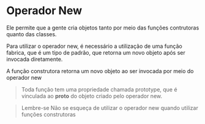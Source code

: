 # Operador New

Ele permite que a gente cria objetos tanto por meio das funções contrutoras quanto das classes.

Para utilizar o operador new, é necessário a utilização de uma função fabrica, que é um tipo de padrão, que retorna um novo objeto após ser invocada diretamente.

A função construtora retorna um novo objeto ao ser invocada por meio do operador new

> Toda função tem uma propriedade chamada prototype, que é vinculada ao __proto__ do objeto criado pelo operador new.

> Lembre-se Não se esqueça de utilizar o operador new quando utilizar funções construtoras
